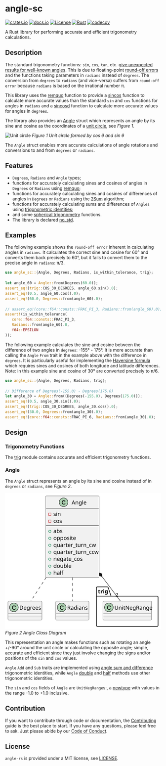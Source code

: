 # angle-sc

[![crates.io](https://img.shields.io/crates/v/angle-sc.svg)](https://crates.io/crates/angle-sc)
[![docs.io](https://docs.rs/angle-sc/badge.svg)](https://docs.rs/angle-sc/)
[![License](https://img.shields.io/badge/License-MIT-blue)](https://opensource.org/license/mit/)
[![Rust](https://github.com/kenba/angle-sc-rs/actions/workflows/rust.yml/badge.svg)](https://github.com/kenba/angle-sc-rs/actions)
[![codecov](https://codecov.io/gh/kenba/angle-sc-rs/graph/badge.svg?token=6DTOY9Y4BT)](https://codecov.io/gh/kenba/angle-sc-rs)

A Rust library for performing accurate and efficient trigonometry calculations.

## Description

The standard trigonometry functions: `sin`, `cos`, `tan`, etc.
[give unexpected results for well-known angles](https://stackoverflow.com/questions/31502120/sin-and-cos-give-unexpected-results-for-well-known-angles#answer-31525208).
This is due to floating-point [round-off errors](https://en.wikipedia.org/wiki/Round-off_error)
and the functions taking parameters in `radians` instead of `degrees`.
The conversion from `degrees` to `radians` (and vice-versa) suffers from `round-off error`
because `radians` is based on the irrational number π.

This library uses the [remquo](https://en.cppreference.com/w/cpp/numeric/math/remquo)
function to provide a [sincos](src/trig.rs#sincos) function to calculate more
accurate values than the standard `sin` and `cos` functions for angles in `radians`
and a [sincosd](src/trig.rs#sincosd) function to calculate more accurate values
for angles in `degrees`.

The library also provides an [Angle](#angle) struct which represents an angle
by its sine and cosine as the coordinates of a
[unit circle](https://en.wikipedia.org/wiki/Unit_circle), see *Figure 1*.

![Unit circle](https://upload.wikimedia.org/wikipedia/commons/thumb/7/72/Sinus_und_Kosinus_am_Einheitskreis_1.svg/250px-Sinus_und_Kosinus_am_Einheitskreis_1.svg.png)
*Figure 1 Unit circle formed by cos *θ* and sin *θ**

The `Angle` struct enables more accurate calculations of angle rotations and
conversions to and from `degrees` or `radians`.

## Features

* `Degrees`, `Radians` and `Angle` types;
* functions for accurately calculating sines and cosines of angles in `Degrees` or `Radians`
using [remquo](https://pubs.opengroup.org/onlinepubs/9699919799/functions/remquo.html);
* functions for accurately calculating sines and cosines of differences of angles in `Degrees` or `Radians`
using the [2Sum](https://en.wikipedia.org/wiki/2Sum) algorithm;
* functions for accurately calculating sums and differences of `Angles` using
[trigonometric identities](https://en.wikipedia.org/wiki/List_of_trigonometric_identities#Angle_sum_and_difference_identities);
* and some [spherical trigonometry](https://en.wikipedia.org/wiki/Spherical_trigonometry) functions.
* The library is declared [no_std](https://docs.rust-embedded.org/book/intro/no-std.html).

## Examples

The following example shows the `round-off error` inherent in calculating angles in `radians`.
It calculates the correct sine and cosine for 60° and converts them back
precisely to 60°, but it fails to convert them to the precise angle in `radians`: π/3.
```rust
use angle_sc::{Angle, Degrees, Radians, is_within_tolerance, trig};

let angle_60 = Angle::from(Degrees(60.0));
assert_eq!(trig::COS_30_DEGREES, angle_60.sin().0);
assert_eq!(0.5, angle_60.cos().0);
assert_eq!(60.0, Degrees::from(angle_60).0);

// assert_eq!(core::f64::consts::FRAC_PI_3, Radians::from(angle_60).0); // Fails because PI is irrational
assert!(is_within_tolerance(
   core::f64::consts::FRAC_PI_3,
   Radians::from(angle_60).0,
   f64::EPSILON
));
```

The following example calculates the sine and cosine between the difference
of two angles in `degrees`: -155° - 175°.
It is more accurate than calling the `Angle` `From` trait in the example above
with the difference in `degrees`.
It is particularly useful for implementing the
[Haversine formula](https://en.wikipedia.org/wiki/Haversine_formula)
which requires sines and cosines of both longitude and latitude differences.
Note: in this example sine and cosine of 30° are converted precisely to π/6.
```rust
use angle_sc::{Angle, Degrees, Radians, trig};

// Difference of Degrees(-155.0) - Degrees(175.0)
let angle_30 = Angle::from((Degrees(-155.0), Degrees(175.0)));
assert_eq!(0.5, angle_30.sin().0);
assert_eq!(trig::COS_30_DEGREES, angle_30.cos().0);
assert_eq!(30.0, Degrees::from(angle_30).0);
assert_eq!(core::f64::consts::FRAC_PI_6, Radians::from(angle_30).0);
```

## Design

### Trigonometry Functions

The [trig](src/trig.rs) module contains accurate and efficient trigonometry functions.

### Angle

The `Angle` struct represents an angle by its sine and cosine instead of in
`degrees` or `radians`, see *Figure 2*.

![Angle Class Diagram](docs/images/angle_class_diagram.svg)
*Figure 2 Angle Class Diagram*

This representation an angle makes functions such as
rotating an angle +/-90° around the unit circle or calculating the opposite angle;
simple, accurate and efficient since they just involve changing the signs
and/or positions of the `sin` and `cos` values.

`Angle` `Add` and `Sub` traits are implemented using
[angle sum and difference](https://en.wikipedia.org/wiki/List_of_trigonometric_identities#Angle_sum_and_difference_identities)
trigonometric identities,
while `Angle` [double](https://en.wikipedia.org/wiki/List_of_trigonometric_identities#Double-angle_formulae)
and [half](https://en.wikipedia.org/wiki/List_of_trigonometric_identities#Half-angle_formulae) methods use other
trigonometric identities.

The `sin` and `cos` fields of `Angle` are `UnitNegRange`s:,
a [newtype](https://rust-unofficial.github.io/patterns/patterns/behavioural/newtype.html)
with values in the range -1.0 to +1.0 inclusive.

## Contribution

If you want to contribute through code or documentation, the [Contributing](CONTRIBUTING.md) guide is the best place to start. If you have any questions, please feel free to ask.
Just please abide by our [Code of Conduct](CODE_OF_CONDUCT.md).

## License

`angle-rs` is provided under a MIT license, see [LICENSE](LICENSE).
